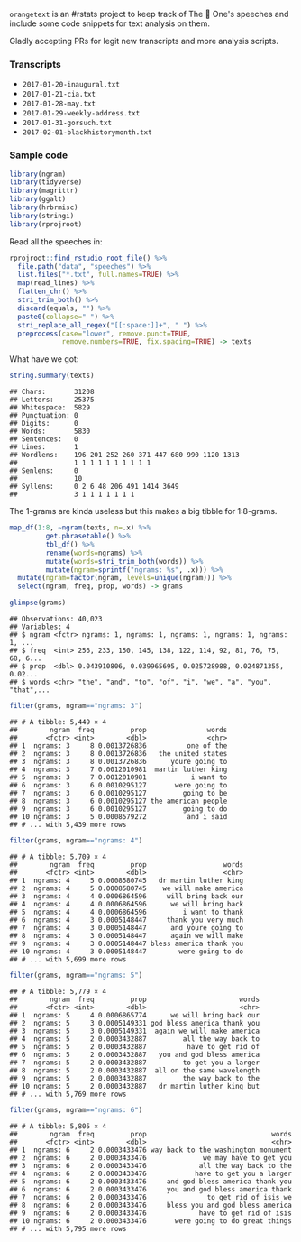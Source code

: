 
`orangetext` is an \#rstats project to keep track of The 🍊 One's speeches and include some code snippets for text analysis on them.

Gladly accepting PRs for legit new transcripts and more analysis scripts.

### Transcripts

-   `2017-01-20-inaugural.txt`
-   `2017-01-21-cia.txt`
-   `2017-01-28-may.txt`
-   `2017-01-29-weekly-address.txt`
-   `2017-01-31-gorsuch.txt`
-   `2017-02-01-blackhistorymonth.txt`

### Sample code

``` r
library(ngram)
library(tidyverse)
library(magrittr)
library(ggalt)
library(hrbrmisc)
library(stringi)
library(rprojroot)
```

Read all the speeches in:

``` r
rprojroot::find_rstudio_root_file() %>%
  file.path("data", "speeches") %>%
  list.files("*.txt", full.names=TRUE) %>%
  map(read_lines) %>%
  flatten_chr() %>%
  stri_trim_both() %>%
  discard(equals, "") %>%
  paste0(collapse=" ") %>%
  stri_replace_all_regex("[[:space:]]+", " ") %>%
  preprocess(case="lower", remove.punct=TRUE,
             remove.numbers=TRUE, fix.spacing=TRUE) -> texts
```

What have we got:

``` r
string.summary(texts)
```

    ## Chars:       31208
    ## Letters:     25375
    ## Whitespace:  5829
    ## Punctuation: 0
    ## Digits:      0
    ## Words:       5830
    ## Sentences:   0
    ## Lines:       1 
    ## Wordlens:    196 201 252 260 371 447 680 990 1120 1313 
    ##              1 1 1 1 1 1 1 1 1 1 
    ## Senlens:     0 
    ##              10 
    ## Syllens:     0 2 6 48 206 491 1414 3649 
    ##              3 1 1 1 1 1 1 1

The 1-grams are kinda useless but this makes a big tibble for 1:8-grams.

``` r
map_df(1:8, ~ngram(texts, n=.x) %>%
         get.phrasetable() %>%
         tbl_df() %>%
         rename(words=ngrams) %>%
         mutate(words=stri_trim_both(words)) %>%
         mutate(ngram=sprintf("ngrams: %s", .x))) %>%
  mutate(ngram=factor(ngram, levels=unique(ngram))) %>% 
  select(ngram, freq, prop, words) -> grams
```

``` r
glimpse(grams)
```

    ## Observations: 40,023
    ## Variables: 4
    ## $ ngram <fctr> ngrams: 1, ngrams: 1, ngrams: 1, ngrams: 1, ngrams: 1, ...
    ## $ freq  <int> 256, 233, 150, 145, 138, 122, 114, 92, 81, 76, 75, 68, 6...
    ## $ prop  <dbl> 0.043910806, 0.039965695, 0.025728988, 0.024871355, 0.02...
    ## $ words <chr> "the", "and", "to", "of", "i", "we", "a", "you", "that",...

``` r
filter(grams, ngram=="ngrams: 3")
```

    ## # A tibble: 5,449 × 4
    ##        ngram  freq         prop               words
    ##       <fctr> <int>        <dbl>               <chr>
    ## 1  ngrams: 3     8 0.0013726836          one of the
    ## 2  ngrams: 3     8 0.0013726836   the united states
    ## 3  ngrams: 3     8 0.0013726836      youre going to
    ## 4  ngrams: 3     7 0.0012010981  martin luther king
    ## 5  ngrams: 3     7 0.0012010981           i want to
    ## 6  ngrams: 3     6 0.0010295127       were going to
    ## 7  ngrams: 3     6 0.0010295127         going to be
    ## 8  ngrams: 3     6 0.0010295127 the american people
    ## 9  ngrams: 3     6 0.0010295127         going to do
    ## 10 ngrams: 3     5 0.0008579272          and i said
    ## # ... with 5,439 more rows

``` r
filter(grams, ngram=="ngrams: 4")
```

    ## # A tibble: 5,709 × 4
    ##        ngram  freq         prop                   words
    ##       <fctr> <int>        <dbl>                   <chr>
    ## 1  ngrams: 4     5 0.0008580745   dr martin luther king
    ## 2  ngrams: 4     5 0.0008580745    we will make america
    ## 3  ngrams: 4     4 0.0006864596     will bring back our
    ## 4  ngrams: 4     4 0.0006864596      we will bring back
    ## 5  ngrams: 4     4 0.0006864596         i want to thank
    ## 6  ngrams: 4     3 0.0005148447     thank you very much
    ## 7  ngrams: 4     3 0.0005148447      and youre going to
    ## 8  ngrams: 4     3 0.0005148447      again we will make
    ## 9  ngrams: 4     3 0.0005148447 bless america thank you
    ## 10 ngrams: 4     3 0.0005148447        were going to do
    ## # ... with 5,699 more rows

``` r
filter(grams, ngram=="ngrams: 5")
```

    ## # A tibble: 5,779 × 4
    ##        ngram  freq         prop                       words
    ##       <fctr> <int>        <dbl>                       <chr>
    ## 1  ngrams: 5     4 0.0006865774      we will bring back our
    ## 2  ngrams: 5     3 0.0005149331 god bless america thank you
    ## 3  ngrams: 5     3 0.0005149331  again we will make america
    ## 4  ngrams: 5     2 0.0003432887         all the way back to
    ## 5  ngrams: 5     2 0.0003432887          have to get rid of
    ## 6  ngrams: 5     2 0.0003432887   you and god bless america
    ## 7  ngrams: 5     2 0.0003432887         to get you a larger
    ## 8  ngrams: 5     2 0.0003432887  all on the same wavelength
    ## 9  ngrams: 5     2 0.0003432887         the way back to the
    ## 10 ngrams: 5     2 0.0003432887   dr martin luther king but
    ## # ... with 5,769 more rows

``` r
filter(grams, ngram=="ngrams: 6")
```

    ## # A tibble: 5,805 × 4
    ##        ngram  freq         prop                               words
    ##       <fctr> <int>        <dbl>                               <chr>
    ## 1  ngrams: 6     2 0.0003433476 way back to the washington monument
    ## 2  ngrams: 6     2 0.0003433476              we may have to get you
    ## 3  ngrams: 6     2 0.0003433476             all the way back to the
    ## 4  ngrams: 6     2 0.0003433476            have to get you a larger
    ## 5  ngrams: 6     2 0.0003433476     and god bless america thank you
    ## 6  ngrams: 6     2 0.0003433476     you and god bless america thank
    ## 7  ngrams: 6     2 0.0003433476               to get rid of isis we
    ## 8  ngrams: 6     2 0.0003433476     bless you and god bless america
    ## 9  ngrams: 6     2 0.0003433476             have to get rid of isis
    ## 10 ngrams: 6     2 0.0003433476       were going to do great things
    ## # ... with 5,795 more rows
